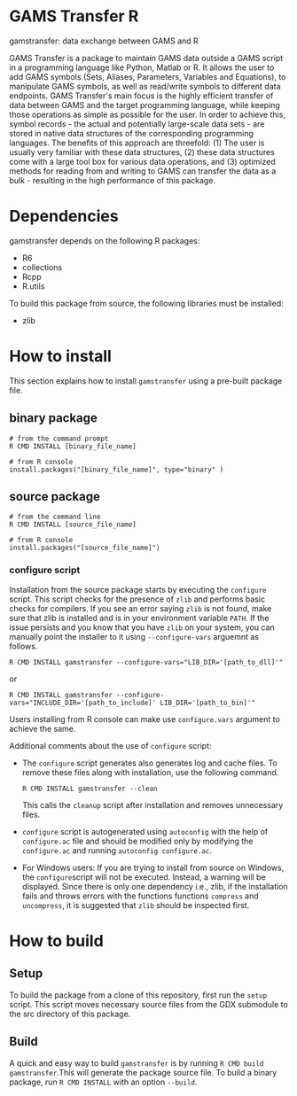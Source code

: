 # GAMS Transfer R #

gamstransfer: data exchange between GAMS and R

GAMS Transfer is a package to maintain GAMS data outside a GAMS script
 in a programming language like Python, Matlab or R. It allows the user
to add GAMS symbols (Sets, Aliases, Parameters, Variables and Equations),
 to manipulate GAMS symbols, as well as read/write symbols to different
data endpoints. GAMS Transfer's main focus is the highly efficient transfer
 of data between GAMS and the target programming language, while keeping
those operations as simple as possible for the user. In order to achieve this,
 symbol records - the actual and potentially large-scale data sets - are
stored in native data structures of the corresponding programming languages.
The benefits of this approach are threefold: (1) The user is usually very
familiar with these data structures, (2) these data structures come with a
large tool box for various data operations, and (3) optimized methods for
reading from and writing to GAMS can transfer the data as a bulk - resulting
 in the high performance of this package.

# Dependencies #
gamstransfer depends on the following R packages:
- R6
- collections
- Rcpp
- R.utils

To build this package from source, the following libraries must be installed:
- zlib

# How to install #

This section explains how to install `gamstransfer` using a pre-built package file.

## binary package ##

```
# from the command prompt
R CMD INSTALL [binary_file_name]

# from R console
install.packages("[binary_file_name]", type="binary" )
```

## source package ##

```
# from the command line
R CMD INSTALL [source_file_name]

# from R console
install.packages("[source_file_name]")
```

### configure script ###
Installation from the source package starts by executing the `configure` script. This script checks for the presence of `zlib` and performs
basic checks for compilers. If you see an error saying `zlib` is not found,
make sure that zlib is installed and is in your environment variable `PATH`.
If the issue persists and you know that you have `zlib` on your system, you
can manually point the installer to it using `--configure-vars` arguemnt
as follows.

```
R CMD INSTALL gamstransfer --configure-vars="LIB_DIR='[path_to_dll]'"
```
or
```
R CMD INSTALL gamstransfer --configure-vars="INCLUDE_DIR='[path_to_include]' LIB_DIR='[path_to_bin]'"
```

Users installing from R console can make use `configure.vars` argument to achieve the same.

Additional comments about the use of `configure` script:
* The `configure` script generates also generates log and cache files. To remove these files
    along with installation, use the following command.
    ```
    R CMD INSTALL gamstransfer --clean
    ```
    This calls the `cleanup` script after installation and removes unnecessary files.

* `configure` script is autogenerated using `autoconfig` with the help of `configure.ac` file
    and should be modified only by modifying the `configure.ac` and running `autoconfig configure.ac`.

*  For Windows users: If you are trying to install from source on Windows, the `configure`script will not be executed. Instead, a warning will be displayed. Since there is only one dependency i.e., zlib, if the installation fails and throws errors with the functions functions `compress` and `uncompress`, it is suggested that `zlib` should be inspected first.

# How to build #

## Setup ##

To build the package from a clone of this repository, first
run the `setup` script. This script moves necessary source
files from the GDX submodule to the src directory of this package.

## Build ##

A quick and easy way to build `gamstransfer` is by running ```R CMD build gamstransfer```.This will generate the package source file. To build a binary package, run `R CMD INSTALL` with an option `--build`.

